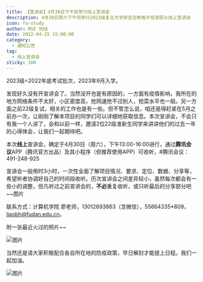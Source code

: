 ```yaml
---
title: 【宣讲会】4月30日下午将举行线上宣讲会
description: 4月30日周六下午将举行2023级复旦大学非全日制电子信息硕士线上宣讲会
icon: fa-study
author: MSE 热线
date: 2022-04-25 15:00:00
category:
  - 通知公告
tag:
  - 线上宣讲会
sticky: 100
---
```


2023级=2022年底考试批次，2023年9月入学。

发现好久没有开宣讲会了。当然没开也是有原因的，一方面有疫情影响，我所在的地方网络条件不太好，小区密度高，抢网速抢不过别人，抢菜水平也一般。另一方面之前22级复试，相关的工作也是有一些。但不管怎么说，咱还是得赶紧在5月之前办一次，让刚刚了解本项目的同学们可以详细地获取信息。本次宣讲会，不会只有我一个人讲了，会和以前一样，邀请2位22级准新生同学来讲讲他们的过去一年的心得体会，让我们一起期待吧。

本次**线上**宣讲会，确定于4月30日（周六），下午13:00-16:00进行，通过**腾讯会议**APP（腾讯官方出品）及其小程序（但推荐使用APP）可收听，#腾讯会议：491-248-925

宣讲会一般用时3小时，一次性全面了解项目情况、要求、定位、数据、分享等，希望听者协调好自己的时间段收听。历次宣讲会之间差异较小，虽然每次都会有一些小的调整，但凡听过之前宣讲会的，**不必**重复收听，或只听最后的分享部分吧~~图片

联系方式：计算机学院 廖老师，13012893863（含微信），55664335*809，liaobh@fudan.edu.cn。


附一张最近火过的照片~~

![图片](https://zhuye-1308301598.file.myqcloud.com/markdown/640.png)

当然还是请大家积极配合各自所在地的防疫政策，早日解封才能提上日程。我们一起加油。

![图片](https://zhuye-1308301598.file.myqcloud.com/markdown/640.jpeg)